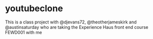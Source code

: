# youtubeclone

This is a class project with @djevans72, @theotherjameskirk and @austinsaturday who are taking the Experience Haus front end course FEWD001 with me
